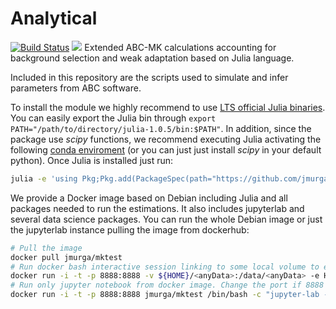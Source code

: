 # Analytical

[![Build Status](https://travis-ci.com/jmurga/Analytical.jl.svg?branch=master)](https://travis-ci.com/jmurga/Analytical.jl) [![](https://img.shields.io/badge/docs-latest-blue.svg)](https://jmurga.github.io/Analytical.jl/latest/)
Extended ABC-MK calculations accounting for background selection and weak adaptation based on Julia language.

Included in this repository are the scripts used to simulate and infer parameters from ABC software.

To install the module we highly recommend to use [LTS official Julia binaries](https://julialang.org/downloads/). You can easily export the Julia bin through ```export PATH="/path/to/directory/julia-1.0.5/bin:$PATH"```. In addition, since the package use *scipy* functions, we recommend executing Julia activating the following [conda enviroment](https://github.com/jmurga/Analytical.jl/tree/master/scripts/abc-mk.yml) (or you can just just install *scipy* in your default python). Once Julia is installed just run:
```bash
julia -e 'using Pkg;Pkg.add(PackageSpec(path="https://github.com/jmurga/Analytical.jl"))'
```

We provide a Docker image based on Debian including Julia and all packages needed to run the estimations. It also includes jupyterlab and several data science packages. You can run the whole Debian image or just the jupyterlab instance pulling the image from dockerhub:

```bash
# Pull the image
docker pull jmurga/mktest
# Run docker bash interactive session linking to some local volume to export data
docker run -i -t -p 8888:8888 -v ${HOME}/<anyData>:/data/<anyData> -e HOSTID=$(id -u) jmurga/mktest
# Run only jupyter notebook from docker image. Change the port if 8888 is already used
docker run -i -t -p 8888:8888 jmurga/mktest /bin/bash -c "jupyter-lab --ip='*' --port=8888 --no-browser --allow-root"
```
